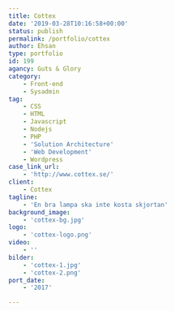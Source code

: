 ```yaml
---
title: Cottex
date: '2019-03-28T10:16:58+00:00'
status: publish
permalink: /portfolio/cottex
author: Ehsan
type: portfolio
id: 199
agancy: Guts & Glory
category:
    - Front-end
    - Sysadmin
tag:
    - CSS
    - HTML
    - Javascript
    - Nodejs
    - PHP
    - 'Solution Architecture'
    - 'Web Development'
    - Wordpress
case_link_url:
    - 'http://www.cottex.se/'
client:
    - Cottex
tagline:
    - 'En bra lampa ska inte kosta skjortan'
background_image:
    - 'cottex-bg.jpg'
logo:
    - 'cottex-logo.png'
video:
    - ''
bilder:
    - 'cottex-1.jpg'
    - 'cottex-2.png'
port_date:
    - '2017'

---
```

